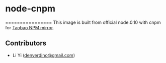 # node-cnpm
================
This image is built from official node:0.10 with cnpm for [Taobao NPM mirror](http://npm.taobao.org/).

Contributors
-------------------
* Li Yi (denverdino@gmail.com)

